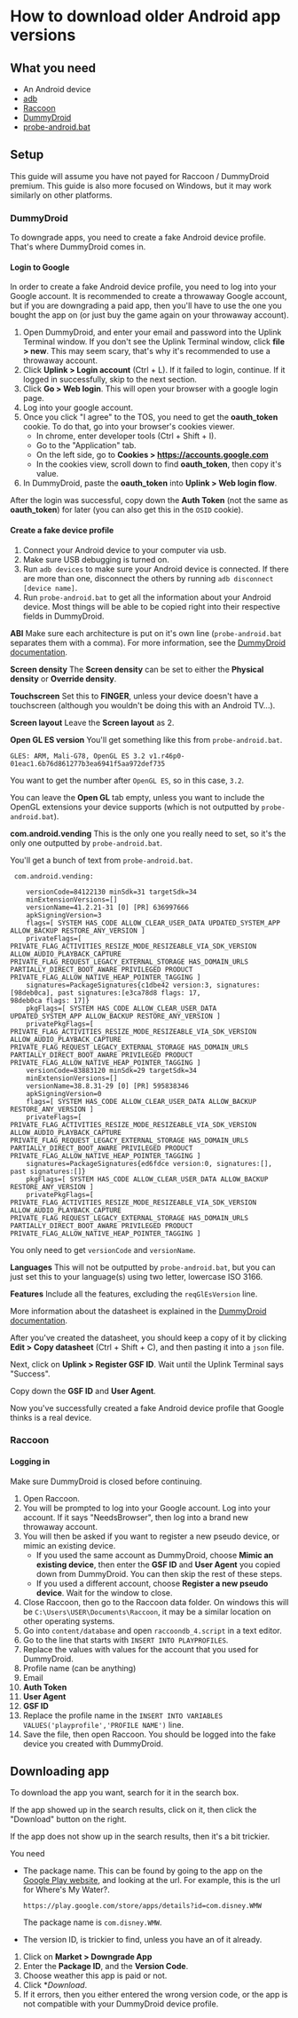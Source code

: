 # How to download older Android app versions

## What you need

- An Android device
- [adb](https://developer.android.com/tools/adb)
- [Raccoon](https://raccoon.onyxbits.de/apk-downloader/)
- [DummyDroid](https://raccoon.onyxbits.de/dummydroid/)
- [probe-android.bat](probe-android.bat)

## Setup

This guide will assume you have not payed for Raccoon / DummyDroid premium. This guide is also more focused on Windows, but it may work similarly on other platforms.

### DummyDroid

To downgrade apps, you need to create a fake Android device profile. That's where DummyDroid comes in.

#### Login to Google

In order to create a fake Android device profile, you need to log into your Google account. It is recommended to create a throwaway Google account, but if you are downgrading a paid app, then you'll have to use the one you bought the app on (or just buy the game again on your throwaway account).

1. Open DummyDroid, and enter your email and password into the Uplink Terminal window. If you don't see the Uplink Terminal window, click **file > new**. This may seem scary, that's why it's recommended to use a throwaway account.
2. Click **Uplink > Login account** (Ctrl + L). If it failed to login, continue. If it logged in successfully, skip to the next section.
3. Click **Go > Web login**. This will open your browser with a google login page.
4. Log into your google account.
5. Once you click "I agree" to the TOS, you need to get the **oauth_token** cookie. To do that, go into your browser's cookies viewer.
   - In chrome, enter developer tools (Ctrl + Shift + I).
   - Go to the "Application" tab.
   - On the left side, go to **Cookies > https://accounts.google.com**
   - In the cookies view, scroll down to find **oauth_token**, then copy it's value.
6. In DummyDroid, paste the **oauth_token** into **Uplink > Web login flow**.

After the login was successful, copy down the **Auth Token** (not the same as **oauth_token**) for later (you can also get this in the `OSID` cookie).

#### Create a fake device profile

1. Connect your Android device to your computer via usb.
2. Make sure USB debugging is turned on.
3. Run `adb devices` to make sure your Android device is connected. If there are more than one, disconnect the others by running `adb disconnect [device name]`.
4. Run `probe-android.bat` to get all the information about your Android device. Most things will be able to be copied right into their respective fields in DummyDroid.

**ABI**
Make sure each architecture is put on it's own line (`probe-android.bat` separates them with a comma). For more information, see the [DummyDroid documentation](https://raccoon.onyxbits.de/dummydroid-v2/datasheet-manually/#abi-tab).

**Screen density**
The **Screen density** can be set to either the **Physical density** or **Override density**.

**Touchscreen**
Set this to **FINGER**, unless your device doesn't have a touchscreen (although you wouldn't be doing this with an Android TV...).

**Screen layout**
Leave the **Screen layout** as 2.

**Open GL ES version**
You'll get something like this from `probe-android.bat`.

```
GLES: ARM, Mali-G78, OpenGL ES 3.2 v1.r46p0-01eac1.6b76d861277b3ea6941f5aa972def735
```

You want to get the number after `OpenGL ES`, so in this case, `3.2`.

You can leave the **Open GL** tab empty, unless you want to include the OpenGL extensions your device supports (which is not outputted by `probe-android.bat`).

**com.android.vending**
This is the only one you really need to set, so it's the only one outputted by `probe-android.bat`.

You'll get a bunch of text from `probe-android.bat`.

```
 com.android.vending:

    versionCode=84122130 minSdk=31 targetSdk=34
    minExtensionVersions=[]
    versionName=41.2.21-31 [0] [PR] 636997666
    apkSigningVersion=3
    flags=[ SYSTEM HAS_CODE ALLOW_CLEAR_USER_DATA UPDATED_SYSTEM_APP ALLOW_BACKUP RESTORE_ANY_VERSION ]
    privateFlags=[ PRIVATE_FLAG_ACTIVITIES_RESIZE_MODE_RESIZEABLE_VIA_SDK_VERSION ALLOW_AUDIO_PLAYBACK_CAPTURE
PRIVATE_FLAG_REQUEST_LEGACY_EXTERNAL_STORAGE HAS_DOMAIN_URLS PARTIALLY_DIRECT_BOOT_AWARE PRIVILEGED PRODUCT
PRIVATE_FLAG_ALLOW_NATIVE_HEAP_POINTER_TAGGING ]
    signatures=PackageSignatures{c1dbe42 version:3, signatures:[98deb0ca], past signatures:[e3ca78d8 flags: 17,
98deb0ca flags: 17]}
    pkgFlags=[ SYSTEM HAS_CODE ALLOW_CLEAR_USER_DATA UPDATED_SYSTEM_APP ALLOW_BACKUP RESTORE_ANY_VERSION ]
    privatePkgFlags=[ PRIVATE_FLAG_ACTIVITIES_RESIZE_MODE_RESIZEABLE_VIA_SDK_VERSION ALLOW_AUDIO_PLAYBACK_CAPTURE
PRIVATE_FLAG_REQUEST_LEGACY_EXTERNAL_STORAGE HAS_DOMAIN_URLS PARTIALLY_DIRECT_BOOT_AWARE PRIVILEGED PRODUCT
PRIVATE_FLAG_ALLOW_NATIVE_HEAP_POINTER_TAGGING ]
    versionCode=83883120 minSdk=29 targetSdk=34
    minExtensionVersions=[]
    versionName=38.8.31-29 [0] [PR] 595838346
    apkSigningVersion=0
    flags=[ SYSTEM HAS_CODE ALLOW_CLEAR_USER_DATA ALLOW_BACKUP RESTORE_ANY_VERSION ]
    privateFlags=[ PRIVATE_FLAG_ACTIVITIES_RESIZE_MODE_RESIZEABLE_VIA_SDK_VERSION ALLOW_AUDIO_PLAYBACK_CAPTURE
PRIVATE_FLAG_REQUEST_LEGACY_EXTERNAL_STORAGE HAS_DOMAIN_URLS PARTIALLY_DIRECT_BOOT_AWARE PRIVILEGED PRODUCT
PRIVATE_FLAG_ALLOW_NATIVE_HEAP_POINTER_TAGGING ]
    signatures=PackageSignatures{ed6fdce version:0, signatures:[], past signatures:[]}
    pkgFlags=[ SYSTEM HAS_CODE ALLOW_CLEAR_USER_DATA ALLOW_BACKUP RESTORE_ANY_VERSION ]
    privatePkgFlags=[ PRIVATE_FLAG_ACTIVITIES_RESIZE_MODE_RESIZEABLE_VIA_SDK_VERSION ALLOW_AUDIO_PLAYBACK_CAPTURE
PRIVATE_FLAG_REQUEST_LEGACY_EXTERNAL_STORAGE HAS_DOMAIN_URLS PARTIALLY_DIRECT_BOOT_AWARE PRIVILEGED PRODUCT
PRIVATE_FLAG_ALLOW_NATIVE_HEAP_POINTER_TAGGING ]
```

You only need to get `versionCode` and `versionName`.

**Languages**
This will not be outputted by `probe-android.bat`, but you can just set this to your language(s) using two letter, lowercase ISO 3166.

**Features**
Include all the features, excluding the `reqGlEsVersion` line.

More information about the datasheet is explained in the [DummyDroid documentation](https://raccoon.onyxbits.de/dummydroid-v2/datasheet-manually/#building-the-datasheet-manually).

After you've created the datasheet, you should keep a copy of it by clicking **Edit > Copy datasheet** (Ctrl + Shift + C), and then pasting it into a `json` file.

Next, click on **Uplink > Register GSF ID**. Wait until the Uplink Terminal says "Success".

Copy down the **GSF ID** and **User Agent**.

Now you've successfully created a fake Android device profile that Google thinks is a real device.

### Raccoon
#### Logging in
Make sure DummyDroid is closed before continuing.

1. Open Raccoon.
2. You will be prompted to log into your Google account. Log into your account. If it says "NeedsBrowser", then log into a brand new throwaway account.
3. You will then be asked if you want to register a new pseudo device, or mimic an existing device.
   - If you used the same account as DummyDroid, choose **Mimic an existing device**, then enter the **GSF ID** and **User Agent** you copied down from DummyDroid. You can then skip the rest of these steps.
   - If you used a different account, choose **Register a new pseudo device**. Wait for the window to close.
4. Close Raccoon, then go to the Raccoon data folder. On windows this will be `C:\Users\USER\Documents\Raccoon`, it may be a similar location on other operating systems.
5. Go into `content/database` and open `raccoondb_4.script` in a text editor.
6. Go to the line that starts with `INSERT INTO PLAYPROFILES`.
7. Replace the values with values for the account that you used for DummyDroid.
  1. Profile name (can be anything)
  2. Email
  3. **Auth Token**
  4. **User Agent**
  9. **GSF ID**
8. Replace the profile name in the `INSERT INTO VARIABLES VALUES('playprofile','PROFILE NAME')` line.
9. Save the file, then open Raccoon. You should be logged into the fake device you created with DummyDroid.

## Downloading app
To download the app you want, search for it in the search box.

If the app showed up in the search results, click on it, then click the "Download" button on the right.

If the app does not show up in the search results, then it's a bit trickier.

You need
- The package name. This can be found by going to the app on the [Google Play website](https://play.google.com), and looking at the url. For example, this is the url for Where's My Water?.

    ```
    https://play.google.com/store/apps/details?id=com.disney.WMW
    ```

    The package name is `com.disney.WMW`.

- The version ID, is trickier to find, unless you have an of it already.

1. Click on **Market > Downgrade App**
2. Enter the **Package ID**, and the **Version Code**.
3. Choose weather this app is paid or not.
4. Click **Download*.
5. If it errors, then you either entered the wrong version code, or the app is not compatible with your DummyDroid device profile.
